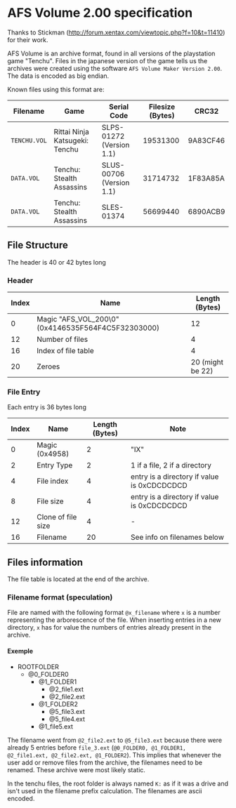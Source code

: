 # AFS Volume 2.00 specification
Thanks to Stickman (http://forum.xentax.com/viewtopic.php?f=10&t=11410) for their work.

AFS Volume is an archive format, found in all versions of the playstation game "Tenchu".
Files in the japanese version of the game tells us the archives were created using the
software ```AFS Volume Maker Version 2.00```. The data is encoded as big endian.

Known files using this format are:

| Filename | Game | Serial Code | Filesize (Bytes) | CRC32 |
| --- | --- | --- | --- | --- |
| ```TENCHU.VOL``` | Rittai Ninja Katsugeki: Tenchu | SLPS-01272 (Version 1.1) | 19531300 | 9A83CF46 |
| ```DATA.VOL``` | Tenchu: Stealth Assassins | SLUS-00706 (Version 1.1) | 31714732 | 1F83A85A |
| ```DATA.VOL``` | Tenchu: Stealth Assassins | SLES-01374 | 56699440 | 6890ACB9 |

## File Structure
The header is 40 or 42 bytes long
### Header
| Index | Name   | Length (Bytes)| 
| --- | ------ | -------- | 
| 0 | Magic "AFS_VOL_200\0" (0x4146535F564F4C5F32303000) | 12 |
| 12 |  Number of files | 4 | 
| 16 | Index of file table | 4 |
| 20 | Zeroes | 20 (might be 22) | 
### File Entry
Each entry is 36 bytes long  

| Index | Name | Length (Bytes) | Note |
| --- | --- | --- | --- |
| 0 | Magic (0x4958) | 2 | "IX" |
| 2 | Entry Type | 2 | 1 if a file, 2 if a directory |
| 4 | File index | 4 | entry is a directory if value is 0xCDCDCDCD |
| 8 | File size | 4 | entry is a directory if value is 0xCDCDCDCD |
| 12 | Clone of file size | 4 | - |
| 16 | Filename | 20 | See info on filenames below |

## Files information
The file table is located at the end of the archive.

### Filename format (speculation)
File are named with the following format ```@x_filename``` where ```x``` is a number
representing the arborescence of the file. When inserting entries in a new directory,
```x``` has for value the numbers of entries already present in the archive.
#### Exemple
   * ROOTFOLDER
      * @0_FOLDER0
         * @1_FOLDER1
            * @2_file1.ext
            * @2_file2.ext
         * @1_FOLDER2
	        * @5_file3.ext
		    * @5_file4.ext
         * @1_file5.ext

The filename went from ```@2_file2.ext``` to ```@5_file3.ext``` because there were
already 5 entries before ```file_3.ext``` (```@0_FOLDER0, @1_FOLDER1, @2_file1.ext, @2_file2.ext, @1_FOLDER2```). This implies that whenever the user add or remove files from the archive,
the filenames need to be renamed. These archive were most likely static.

In the tenchu files, the root folder is always named ```K:``` as if it was a drive and isn't used 
in the filename prefix calculation.
The filenames are ascii encoded.